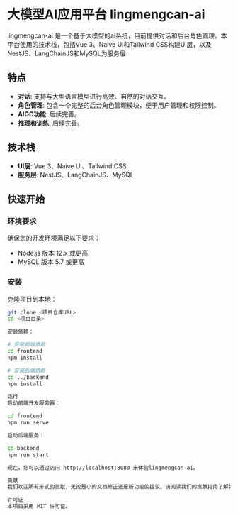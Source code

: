 # 大模型AI应用平台 lingmengcan-ai

lingmengcan-ai 是一个基于大模型的ai系统，目前提供对话和后台角色管理。本平台使用的技术栈，包括Vue 3、Naive UI和Tailwind CSS构建UI层，以及NestJS、LangChainJS和MySQL为服务层

## 特点

- **对话**: 支持与大型语言模型进行高效、自然的对话交互。
- **角色管理**: 包含一个完整的后台角色管理模块，便于用户管理和权限控制。
- **AIGC功能**: 后续完善。
- **推理和训练**: 后续完善。

## 技术栈

- **UI层**: Vue 3、Naive UI、Tailwind CSS
- **服务层**: NestJS、LangChainJS、MySQL

## 快速开始

### 环境要求

确保您的开发环境满足以下要求：

- Node.js 版本 12.x 或更高
- MySQL 版本 5.7 或更高

### 安装

克隆项目到本地：

```bash
git clone <项目仓库URL>
cd <项目目录>

安装依赖：

# 安装前端依赖
cd frontend
npm install

# 安装后端依赖
cd ../backend
npm install

运行
启动前端开发服务器：

cd frontend
npm run serve

启动后端服务：

cd backend
npm run start

现在，您可以通过访问 http://localhost:8080 来体验lingmengcan-ai。

贡献
我们欢迎所有形式的贡献，无论是小的文档修正还是新功能的提议。请阅读我们的贡献指南了解如何开始。

许可证
本项目采用 MIT 许可证。